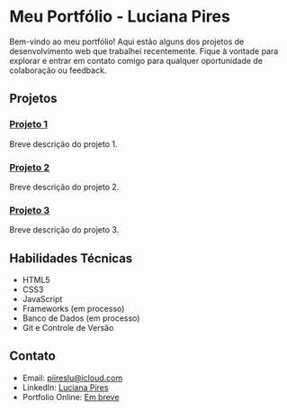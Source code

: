 # Meu Portfólio - Luciana Pires

Bem-vindo ao meu portfólio! Aqui estão alguns dos projetos de desenvolvimento web que trabalhei recentemente. Fique à vontade para explorar e entrar em contato comigo para qualquer oportunidade de colaboração ou feedback.

## Projetos

### [Projeto 1](link-para-o-projeto-1)
Breve descrição do projeto 1.

### [Projeto 2](link-para-o-projeto-2)
Breve descrição do projeto 2.

### [Projeto 3](link-para-o-projeto-3)
Breve descrição do projeto 3.

## Habilidades Técnicas

- HTML5
- CSS3
- JavaScript
- Frameworks (em processo)
- Banco de Dados (em processo)
- Git e Controle de Versão

## Contato

- Email: piireslu@icloud.com
- LinkedIn: [Luciana Pires](https://www.linkedin.com/in/-lucianapires/)
- Portfolio Online: [Em breve](link-para-o-meu-portfolio-online)